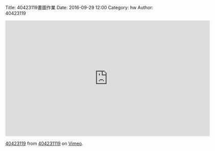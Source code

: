 Title: 40423119畫圖作業
Date: 2016-09-29 12:00
Category: hw
Author: 40423119

<!-- PELICAN_END_SUMMARY -->

<iframe src="https://player.vimeo.com/video/185308413" width="640" height="362" frameborder="0" webkitallowfullscreen mozallowfullscreen allowfullscreen></iframe>
<p><a href="https://vimeo.com/185308413">40423119</a> from <a href="https://vimeo.com/user45127671">404231119</a> on <a href="https://vimeo.com">Vimeo</a>.</p>

